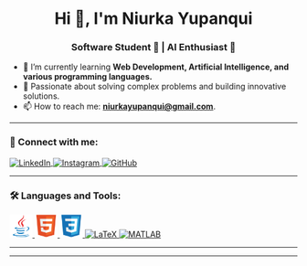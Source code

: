 <h1 align="center">Hi 👋, I'm Niurka Yupanqui</h1>
<h3 align="center">Software Student 🌟 | AI Enthusiast 🤖</h3>

- 🌱 I’m currently learning **Web Development, Artificial Intelligence, and various programming languages.**
- 🎯 Passionate about solving complex problems and building innovative solutions.
- 📫 How to reach me: **niurkayupanqui@gmail.com**.

---

<h3 align="left">🔗 Connect with me:</h3>
<p align="left">
  <a href="https://www.linkedin.com/in/niurka-yupanqui-931a8122a" target="blank">
    <img align="center" src="https://raw.githubusercontent.com/rahuldkjain/github-profile-readme-generator/master/src/images/icons/Social/linked-in-alt.svg" alt="LinkedIn" height="30" width="40" />
  </a>
  <a href="https://www.instagram.com/niurka_50?igsh=MXNhY2wzbGF3bnd3YQ%3D%3D&utm_source=qr" target="blank">
    <img align="center" src="https://raw.githubusercontent.com/rahuldkjain/github-profile-readme-generator/master/src/images/icons/Social/instagram.svg" alt="Instagram" height="30" width="40" />
  </a>
  <a href="https://github.com/niurkayupanqui" target="blank">
    <img align="center" src="https://raw.githubusercontent.com/rahuldkjain/github-profile-readme-generator/master/src/images/icons/Social/github.svg" alt="GitHub" height="30" width="40" />
  </a>
</p>

---

<h3 align="left">🛠️ Languages and Tools:</h3>
<p align="left">
  <a href="https://www.java.com" target="_blank">
    <img src="https://raw.githubusercontent.com/devicons/devicon/master/icons/java/java-original.svg" alt="Java" width="40" height="40" />
  </a>
  <a href="https://www.w3.org/html/" target="_blank">
    <img src="https://raw.githubusercontent.com/devicons/devicon/master/icons/html5/html5-original.svg" alt="HTML5" width="40" height="40" />
  </a>
  <a href="https://www.w3schools.com/css/" target="_blank">
    <img src="https://raw.githubusercontent.com/devicons/devicon/master/icons/css3/css3-original.svg" alt="CSS3" width="40" height="40" />
  </a>
  <a href="https://www.latex-project.org" target="_blank">
    <img src="https://upload.wikimedia.org/wikipedia/commons/9/92/LaTeX_logo.svg" alt="LaTeX" width="40" height="40" />
  </a>
  <a href="https://www.mathworks.com/products/matlab.html" target="_blank">
    <img src="https://upload.wikimedia.org/wikipedia/commons/2/21/Matlab_Logo.png" alt="MATLAB" width="40" height="40" />
  </a>
</p>

---


</p>

---
